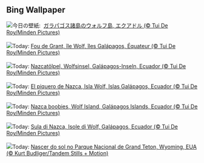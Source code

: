 ## Bing Wallpaper
![](https://www.bing.com/th?id=OHR.NazcaBooby_JA-JP5706861733_UHD.jpg&w=1000)今日の壁紙: &nbsp;[ガラパゴス諸島のウォルフ島, エクアドル (© Tui De Roy/Minden Pictures)](https://www.bing.com/th?id=OHR.NazcaBooby_JA-JP5706861733_UHD.jpg)
<br><br/>
![](https://www.bing.com/th?id=OHR.NazcaBooby_FR-FR8760221120_UHD.jpg&w=1000)Today: [Fou de Grant, île Wolf, îles Galápagos, Équateur (© Tui De Roy/Minden Pictures)](https://www.bing.com/th?id=OHR.NazcaBooby_FR-FR8760221120_UHD.jpg)
<br><br/>
![](https://www.bing.com/th?id=OHR.NazcaBooby_DE-DE4166960600_UHD.jpg&w=1000)Today: [Nazcatölpel, Wolfsinsel, Galápagos-Inseln, Ecuador (© Tui De Roy/Minden Pictures)](https://www.bing.com/th?id=OHR.NazcaBooby_DE-DE4166960600_UHD.jpg)
<br><br/>
![](https://www.bing.com/th?id=OHR.NazcaBooby_ES-ES8963082511_UHD.jpg&w=1000)Today: [El piquero de Nazca, Isla Wolf, Islas Galápagos, Ecuador (© Tui De Roy/Minden Pictures)](https://www.bing.com/th?id=OHR.NazcaBooby_ES-ES8963082511_UHD.jpg)
<br><br/>
![](https://www.bing.com/th?id=OHR.NazcaBooby_EN-GB8876355438_UHD.jpg&w=1000)Today: [Nazca boobies, Wolf Island, Galápagos Islands, Ecuador (© Tui De Roy/Minden Pictures)](https://www.bing.com/th?id=OHR.NazcaBooby_EN-GB8876355438_UHD.jpg)
<br><br/>
![](https://www.bing.com/th?id=OHR.NazcaBooby_IT-IT8043395751_UHD.jpg&w=1000)Today: [Sula di Nazca, Isole di Wolf, Galápagos, Ecuador (© Tui De Roy/Minden Pictures)](https://www.bing.com/th?id=OHR.NazcaBooby_IT-IT8043395751_UHD.jpg)
<br><br/>
![](https://www.bing.com/th?id=OHR.TetonSunrise_PT-BR5413477464_UHD.jpg&w=1000)Today: [Nascer do sol no Parque Nacional de Grand Teton, Wyoming, EUA (© Kurt Budliger/Tandem Stills + Motion)](https://www.bing.com/th?id=OHR.TetonSunrise_PT-BR5413477464_UHD.jpg)
<br><br/>
